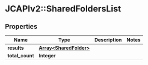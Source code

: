 # JCAPIv2::SharedFoldersList

## Properties
Name | Type | Description | Notes
------------ | ------------- | ------------- | -------------
**results** | [**Array&lt;SharedFolder&gt;**](SharedFolder.md) |  | 
**total_count** | **Integer** |  | 

